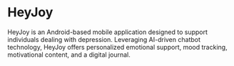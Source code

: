 # HeyJoy
HeyJoy is an Android-based mobile application designed to support individuals dealing with depression. Leveraging AI-driven chatbot technology, HeyJoy offers personalized emotional support, mood tracking, motivational content, and a digital journal. 
